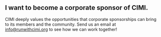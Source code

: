 ## I want to become a **corporate sponsor** of CIMI.

CIMI deeply values the opportunities that corporate sponsorships can bring to its members and the community. Send us an email at [info@runwithcimi.org](#todo) to see how we can work together!
